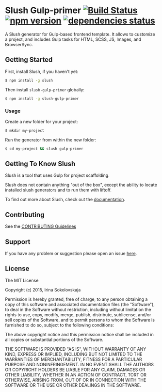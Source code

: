 # Slush Gulp-primer [![Build Status](https://secure.travis-ci.org/ierhyna/slush-gulp-primer.png?branch=master)](https://travis-ci.org/ierhyna/slush-gulp-primer) [![npm version](https://badge.fury.io/js/slush-gulp-primer.svg)](https://badge.fury.io/js/slush-gulp-primer) [![dependencies status](https://david-dm.org/ierhyna/slush-gulp-primer.svg)](https://david-dm.org/ierhyna/slush-gulp-primer)

A Slush generator for Gulp-based frontend template. It allows to customize a project, and includes Gulp tasks for HTML, SCSS, JS, Images, and BrowserSync.

## Getting Started

First, install Slush, if you haven't yet:

```bash
$ npm install -g slush
```

Then install `slush-gulp-primer` globally:

```bash
$ npm install -g slush-gulp-primer
```

### Usage

Create a new folder for your project:

```bash
$ mkdir my-project
```

Run the generator from within the new folder:

```bash
$ cd my-project && slush gulp-primer
```

## Getting To Know Slush

Slush is a tool that uses Gulp for project scaffolding.

Slush does not contain anything "out of the box", except the ability to locate installed slush generators and to run them with liftoff.

To find out more about Slush, check out the [documentation](https://github.com/slushjs/slush).

## Contributing

See the [CONTRIBUTING Guidelines](https://github.com/ierhyna/slush-gulp-primer/blob/master/CONTRIBUTING.md)

## Support
If you have any problem or suggestion please open an issue [here](https://github.com/ierhyna/slush-gulp-primer/issues).

## License 

The MIT License

Copyright (c) 2015, Irina Sokolovskaja

Permission is hereby granted, free of charge, to any person
obtaining a copy of this software and associated documentation
files (the "Software"), to deal in the Software without
restriction, including without limitation the rights to use,
copy, modify, merge, publish, distribute, sublicense, and/or sell
copies of the Software, and to permit persons to whom the
Software is furnished to do so, subject to the following
conditions:

The above copyright notice and this permission notice shall be
included in all copies or substantial portions of the Software.

THE SOFTWARE IS PROVIDED "AS IS", WITHOUT WARRANTY OF ANY KIND,
EXPRESS OR IMPLIED, INCLUDING BUT NOT LIMITED TO THE WARRANTIES
OF MERCHANTABILITY, FITNESS FOR A PARTICULAR PURPOSE AND
NONINFRINGEMENT. IN NO EVENT SHALL THE AUTHORS OR COPYRIGHT
HOLDERS BE LIABLE FOR ANY CLAIM, DAMAGES OR OTHER LIABILITY,
WHETHER IN AN ACTION OF CONTRACT, TORT OR OTHERWISE, ARISING
FROM, OUT OF OR IN CONNECTION WITH THE SOFTWARE OR THE USE OR
OTHER DEALINGS IN THE SOFTWARE.

